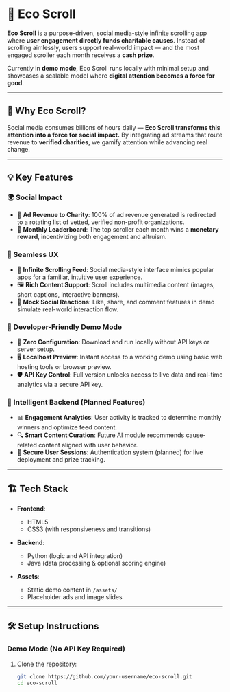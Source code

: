 # 🌱 Eco Scroll

**Eco Scroll** is a purpose-driven, social media-style infinite scrolling app where **user engagement directly funds charitable causes**. Instead of scrolling aimlessly, users support real-world impact — and the most engaged scroller each month receives a **cash prize**.

Currently in **demo mode**, Eco Scroll runs locally with minimal setup and showcases a scalable model where **digital attention becomes a force for good**.

---

## 🌟 Why Eco Scroll?

Social media consumes billions of hours daily — **Eco Scroll transforms this attention into a force for social impact.** By integrating ad streams that route revenue to **verified charities**, we gamify attention while advancing real change.

---

## 💡 Key Features

### 🌍 Social Impact
- 💸 **Ad Revenue to Charity**: 100% of ad revenue generated is redirected to a rotating list of vetted, verified non-profit organizations.
- 🏅 **Monthly Leaderboard**: The top scroller each month wins a **monetary reward**, incentivizing both engagement and altruism.

### 📲 Seamless UX
- 🔄 **Infinite Scrolling Feed**: Social media-style interface mimics popular apps for a familiar, intuitive user experience.
- 🖼️ **Rich Content Support**: Scroll includes multimedia content (images, short captions, interactive banners).
- 💬 **Mock Social Reactions**: Like, share, and comment features in demo simulate real-world interaction flow.

### 🧪 Developer-Friendly Demo Mode
- 🧰 **Zero Configuration**: Download and run locally without API keys or server setup.
- 🖥️ **Localhost Preview**: Instant access to a working demo using basic web hosting tools or browser preview.
- 🛡️ **API Key Control**: Full version unlocks access to live data and real-time analytics via a secure API key.

### 🧠 Intelligent Backend (Planned Features)
- 📊 **Engagement Analytics**: User activity is tracked to determine monthly winners and optimize feed content.
- 🔍 **Smart Content Curation**: Future AI module recommends cause-related content aligned with user behavior.
- 🔐 **Secure User Sessions**: Authentication system (planned) for live deployment and prize tracking.

---

## 🏗️ Tech Stack

- **Frontend**:
  - HTML5  
  - CSS3 (with responsiveness and transitions)

- **Backend**:
  - Python (logic and API integration)  
  - Java (data processing & optional scoring engine)

- **Assets**:
  - Static demo content in `/assets/`  
  - Placeholder ads and image slides

---

## 🛠️ Setup Instructions

### Demo Mode (No API Key Required)

1. Clone the repository:
   ```bash
   git clone https://github.com/your-username/eco-scroll.git
   cd eco-scroll

